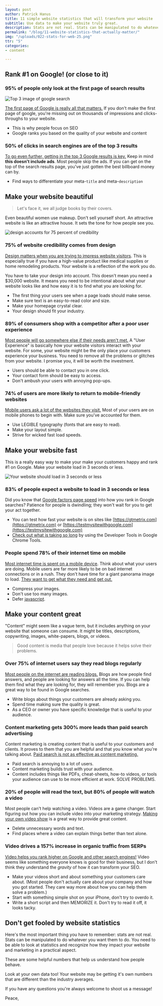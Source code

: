 ```yaml
---
layout: post
author: Patrick Hanus
title: 11 simple website statistics that will transform your website
subtitle: Use data to make your website truly great.
description: Stats are not real. Stats can be manipulated to do whatever you want them to do. You need to be able to look at statistics and recognize how they impact your website and marketing in a practical aspect.
permalink: "/blog/11-website-statistics-that-actually-matter/"
img: "/uploads/022-stats-for-web-25.png"
ttr: "5"
categories:
- content

---
```


## Rank #1 on Google! (or close to it)

### 95% of people only look at the first page of search results

<img class="blog-image-mid" src="/uploads/022-c-50-percent-clicks.png" alt="Top 3 image of google search">

[The first page of Google is really all that matters.](http://www.brafton.com/news/95-percent-of-web-traffic-goes-to-sites-on-page-1-of-google-serps-study) If you don't make the first page of google, you're missing out on thousands of impressions and clicks-throughs to your website.

- This is why people focus on SEO
- Google ranks you based on the quality of your website and content

### 50% of clicks in search engines are of the top 3 results

[To go even further, getting in the top 3 Google results is key.](https://ignitevisibility.com/ctr-google-2017/) Keep in mind **this doesn't include ads**. Most people skip the ads. If you can get on the top of the search results page, you've just gotten the best billboard money can by.

- Find ways to differentiate your meta-`title` and meta-`description`

## Make your website beautiful

> Let's face it, we all judge books by their covers.

Even beautiful women use makeup. Don't sell yourself short. An attractive website is like an attractive house. It sets the tone for how people see you.

<img class="blog-image-mid" src="/uploads/022-a-75-percent-credibility.png" alt="design accounts for 75 percent of credibility">

### 75% of website credibility comes from design

[Design matters when you are trying to impress website visitors](http://credibility.stanford.edu/guidelines/index.html). This is especially true if you have a high-value product like medical supplies or home remodeling products. Your website is a reflection of the work you do.

You have to take your design into account. This doesn't mean you need a $30,000 website. It means you need to be intentional about what your website looks like and how easy it is to find what you are looking for.

- The first thing your users see when a page loads should make sense.
- Make sure text is an easy-to-read color and size.
- Make your homepage crystal clear.
- Your design should fit your industry.

### 89% of consumers shop with a competitor after a poor user experience

[Most people will go somewhere else if their needs aren't met.](https://www.google.com/url?sa=t&rct=j&q=&esrc=s&source=web&cd=11&ved=2ahUKEwilgeuLionpAhWvY98KHd19B_wQFjAKegQIAhAB&url=http%3A%2F%2Fwww.oracle.com%2Fus%2Fproducts%2Fapplications%2Fcust-exp-impact-report-epss-1560493.pdf&usg=AOvVaw0rSGQj6KWEyELw6yTYZQdP) A "User Experience" is basically how your website visitors interact with your website. For some, your website might be the only place your customers experience your business. You need to remove all the problems or glitches from your website. I promise you, it will be worth the investment.

- Users should be able to contact you in one click.
- Your contact form should be easy to access.
- Don't ambush your users with annoying pop-ups.

### 74% of users are more likely to return to mobile-friendly websites

[Mobile users ask a lot of the websites they visit.](https://www.thinkwithgoogle.com/advertising-channels/mobile-marketing/what-users-want-most-from-mobile-sites-today/) Most of your users are on mobile phones to begin with. Make sure you've accounted for them. 

- Use LEGIBLE typography (fonts that are easy to read).
- Make your layout simple.
- Strive for wicked fast load speeds.

## Make your website fast

This is a really easy way to make your make your customers happy and rank #1 on Google. Make your website load in 3 seconds or less.

<img class="blog-image-mid" src="/uploads/022-c-three-seconds-or-less.png" alt="Your website should load in 3 seconds or less">

### 83% of people expect a website to load in 3 seconds or less

Did you know that [Google factors page speed](https://developers.google.com/web/updates/2018/07/search-ads-speed) into how you rank in Google searches? Patience for people is dwindling; they won't wait for you to get your act together. 

- You can test how fast your website is on sites like [https://gtmetrix.com](https://gtmetrix.com) or [https://testmysitewithgoogle.com](https://testmysitewithgoogle.com)
- [Check out what is taking so long](https://developers.google.com/web/tools/lighthouse) by using the Developer Tools in Google Chrome Tools.

### People spend 78% of their internet time on mobile

[Most internet time is spent on a mobile device](https://www.vox.com/2017/5/30/15712660/media-consumption-zenith-mobile-internet-tv). Think about what your users are doing. Mobile users are far more likely to be on bad internet connections or in a rush. They don't have time for a giant panorama image to load. [They want to get what they need and get out.](https://www.pewresearch.org/fact-tank/2019/11/19/americans-favor-mobile-devices-over-desktops-and-laptops-for-getting-news/)

- Compress your images.
- Don't use too many images.
- Defer [javascript](https://developers.google.com/web/tools/lighthouse/audits/bootup).

## Make your content great

"Content" might seem like a vague term, but it includes anything on your website that someone can consume. It might be titles, descriptions, copywriting, images, white-papers, blogs, or videos.

> Good content is media that people love because it helps solve their problems.

### Over 75% of internet users say they read blogs regularly

[Most people on the internet are reading blogs.](https://quoracreative.com/article/blogging-statistics-and-trends) Blogs are how people find answers, and people are looking for answers all the time. If you can help them find what they are looking for, they will remember you. Blogs are a great way to be found in Google searches.

- Write blogs about things your customers are already asking you.
- Spend time making sure the quality is great.
- As a CEO or owner you have specific knowledge that is useful to your audience.

### Content marketing gets 300% more leads than paid search advertising

Content marketing is creating content that is useful to your customers and clients. It proves to them that you are helpful and that you know what you're talking about. [Paid search is not as effective as content marketing.](https://contentmarketinginstitute.com/2017/10/stats-invest-content-marketing/) 

- Paid search is annoying to a lot of users.
- Content marketing builds trust with your audience.
- Content includes things like PDFs, cheat-sheets, how-to videos, or tools your audience can use to be more efficient at work. SOLVE PROBLEMS.

### 20% of people will read the text, but 80% of people will watch a video

Most people can't help watching a video. Videos are a game changer. Start figuring out how you can include video into your marketing strategy. [Making your own video show](https://skymousestudios.com/blog/the-guide-to-making-your-own-video-show/) is a great way to provide great content.

- Delete unnecessary words and text.
- Find places where a video can explain things better than text alone.

### Video drives a 157% increase in organic traffic from SERPs

[Video helps you rank higher on Google and other search engines!](https://www.hubspot.com/marketing-statistics) Video seems like something everyone knows is good for their business, but I don't think they understand the *gravity* of how it can transform your SEO. 

- Make your videos short and about something your customers care about. (Most people don't actually care about your company and how you got started. They care way more about how you can help them solve a problem.)
- Start with something simple shot on your iPhone, don't try to overdo it.
- Write a short script and then MEMORIZE it. Don't try to read it off, it looks tacky.

## Don't get fooled by website statistics

Here's the most important thing you have to remember: stats are not real. Stats can be manipulated to do whatever you want them to do. You need to be able to look at statistics and recognize how they impact your website and marketing in a practical aspect.

These are some helpful numbers that help us understand how people behave.

Look at your own data too! Your website may be getting it's own numbers that are different than the industry averages.

If you have any questions you're always welcome to shoot us a message!

Peace,